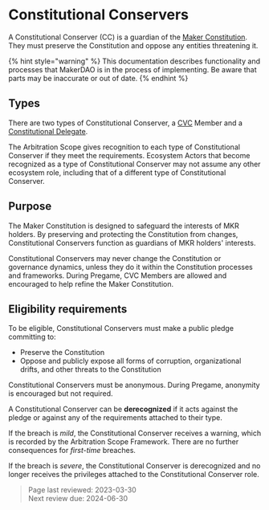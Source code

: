 # Constitutional Conservers

A Constitutional Conserver (CC) is a guardian of the [Maker Constitution](https://mips.makerdao.com/mips/details/MIP101). They must preserve the Constitution and oppose any entities threatening it.

{% hint style="warning" %}
This documentation describes functionality and processes that MakerDAO is in the process of implementing. Be aware that parts may be inaccurate or out of date.
{% endhint %}

## Types

There are two types of Constitutional Conserver, a [CVC](cvc.md) Member and a [Constitutional Delegate](delegates.md).

The Arbitration Scope gives recognition to each type of Constitutional Conserver if they meet the requirements. Ecosystem Actors that become recognized as a type of Constitutional Conserver may not assume any other ecosystem role, including that of a different type of Constitutional Conserver.

## Purpose

The Maker Constitution is designed to safeguard the interests of MKR holders. By preserving and protecting the Constitution from changes, Constitutional Conservers function as guardians of MKR holders' interests.

Constitutional Conservers may never change the Constitution or governance dynamics, unless they do it within the Constitution processes and frameworks. During Pregame, CVC Members are allowed and encouraged to help refine the Maker Constitution.

## Eligibility requirements
To be eligible, Constitutional Conservers must make a public pledge committing to:
- Preserve the Constitution
- Oppose and publicly expose all forms of corruption, organizational drifts, and other threats to the Constitution

Constitutional Conservers must be anonymous. During Pregame, anonymity is encouraged but not required.

A Constitutional Conserver can be **derecognized** if it acts against the pledge or against any of the requirements attached to their type. 

If the breach is *mild*, the Constitutional Conserver receives a warning, which is recorded by the Arbitration Scope Framework. There are no further consequences for *first-time* breaches.

If the breach is *severe*, the Constitutional Conserver is derecognized and no longer receives the privileges attached to the Constitutional Conserver role.

>Page last reviewed: 2023-03-30    
>Next review due: 2024-06-30    